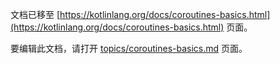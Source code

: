 文档已移至 [https://kotlinlang.org/docs/coroutines-basics.html](https://kotlinlang.org/docs/coroutines-basics.html) 页面。

要编辑此文档，请打开 [topics/coroutines-basics.md](topics/coroutines-basics.md) 页面。